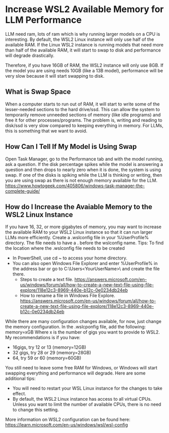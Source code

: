 # Increase WSL2 Available Memory for LLM Performance
LLM need ram, lots of ram which is why running larger models on a CPU is interesting.
By default, the WSL2 Linux instance will only use half of the available RAM. If the Linux WSL2 instance is running models that need more than half of the available RAM, it will start to swap to disk and performance will degrade drastically.

Therefore, if you have 16GB of RAM, the WSL2 instance will only use 8GB. If the model you are using needs 10GB (like a 13B model), performance will be very slow because it will start swapping to disk.

## What is Swap Space
When a computer starts to run out of RAM, it will start to write some of the lesser-needed sections to the hard drive/ssd. This can allow the system to temporarily remove unneeded sections of memory (like idle programs) and free it for other processes/programs. The problem is, writing and reading to disk/ssd is very slow compared to keeping everything in memory. For LLMs, this is something that we want to avoid.

## How Can I Tell If My Model is Using Swap
Open Task Manager, go to the Performance tab and with the model running, ask a question. If the disk percentage spikes while the model is answering a question and then drops to nearly zero when it is done, the system is using swap. If one of the disks is spiking while the LLM is thinking or writing, then you are using swap as there is not enough memory available for the LLM.
https://www.howtogeek.com/405806/windows-task-manager-the-complete-guide/

## How do I Increase the Avaiable Memory to the WSL2 Linux Instance
If you have 16, 32, or more gigabytes of memory, you may want to increase the available RAM to your WSL2 Linux instance so that it can run larger LLMs more efficiently.
Create a .wslconfig file in your %UserProfile% directory. The file needs to have a . before the wslconfig name. 
Tips: To find the location where the .wslconfig file needs to be created
* In PowerShell, use cd ~ to access your home directory. 
* You can also open Windows File Explorer and enter %UserProfile% in the address bar or go to C:\Users\<YourUserName>\ and create the file there. 
  * Steps to create a text file. https://answers.microsoft.com/en-us/windows/forum/all/how-to-create-a-new-text-file-using-file-explore/118e12c3-8969-440e-b12c-0e0234db24eb
  * How to rename a file in Windows File Explore. https://answers.microsoft.com/en-us/windows/forum/all/how-to-create-a-new-text-file-using-file-explore/118e12c3-8969-440e-b12c-0e0234db24eb

While there are many configuration changes available, for now, just change the memory configuration. In the .wslcponfig file, add the following:
memory=xGB
Where x is the number of gigs you want to provide to WSL2. My recommendations is if you have:
* 16gigs, try 12 or 13 (memory=12GB) 
* 32 gigs, try 28 or 29 (memory=28GB)
* 64, try 59 or 60 (memory=60GB)

You still need to leave some free RAM for Windows, or Windows will start swapping everything and performance will degrade.
Here are some additional tips:
* You will need to restart your WSL Linux instance for the changes to take effect.
* By default, the WSL2 Linux instance has access to all virtual CPUs. Unless you want to limit the number of available CPUs, there is no need to change this setting.

More information on WSL2 configuration can be found here: <https://learn.microsoft.com/en-us/windows/wsl/wsl-config>
